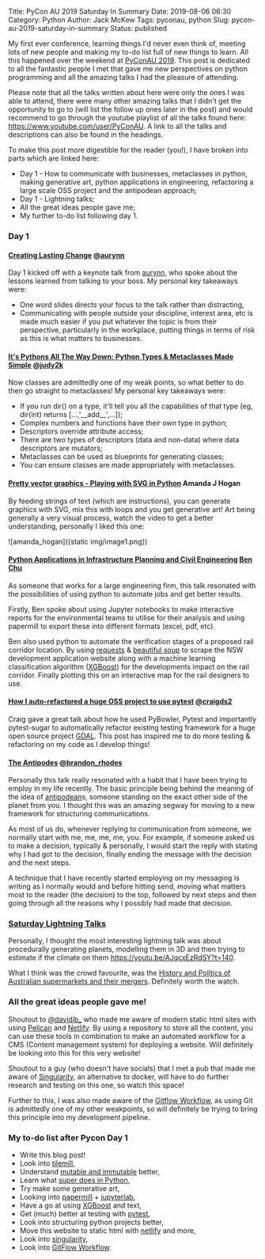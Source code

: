 Title: PyCon AU 2019 Saturday In Summary
Date: 2019-08-06 06:30
Category: Python
Author: Jack McKew
Tags: pyconau, python
Slug: pycon-au-2019-saturday-in-summary
Status: published

My first ever conference, learning things I'd never even think of, meeting lots of new people and making my to-do list full of new things to learn. All this happened over the weekend at [PyConAU 2019](https://2019.pycon-au.org/). This post is dedicated to all the fantastic people I met that gave me new perspectives on python programming and all the amazing talks I had the pleasure of attending.

Please note that all the talks written about here were only the ones I was able to attend, there were many other amazing talks that I didn't get the opportunity to go to (will list the follow up ones later in the post) and would recommend to go through the youtube playlist of all the talks found here: <https://www.youtube.com/user/PyConAU>. A link to all the talks and descriptions can also be found in the headings.

To make this post more digestible for the reader (you!), I have broken into parts which are linked here:

-   Day 1 - How to communicate with businesses, metaclasses in python, making generative art, python applications in engineering, refactoring a large scale OSS project and the antipodean approach;
-   Day 1 - Lightning talks;
-   All the great ideas people gave me;
-   My further to-do list following day 1.

### Day 1

#### [Creating Lasting Change](https://2019.pycon-au.org/talks/aurynn) [\@aurynn](https://twitter.com/aurynn)

Day 1 kicked off with a keynote talk from [aurynn](https://github.com/aurynn), who spoke about the lessons learned from talking to your boss. My personal key takeaways were:

-   One word slides directs your focus to the talk rather than distracting,
-   Communicating with people outside your discipline, interest area, etc is made much easier if you put whatever the topic is from their perspective, particularly in the workplace, putting things in terms of risk as this is what matters to businesses.

#### [It's Pythons All The Way Down: Python Types & Metaclasses Made Simple](https://2019.pycon-au.org/talks/its-pythons-all-the-way-down-python-types-metaclasses-made-simple) [\@judy2k](https://twitter.com/judy2k)

Now classes are admittedly one of my weak points, so what better to do then go straight to metaclasses! My personal key takeaways were:

-   If you run dir() on a type, it'll tell you all the capabilities of that type (eg, dir(int) returns \[...,'\_\_add\_\_',...\]);
-   Complex numbers and functions have their own type in python;
-   Descriptors override attribute access;
-   There are two types of descriptors (data and non-data) where data descriptors are mutators;
-   Metaclasses can be used as blueprints for generating classes;
-   You can ensure classes are made appropriately with metaclasses.

#### [Pretty vector graphics - Playing with SVG in Python](https://2019.pycon-au.org/talks/pretty-vector-graphics--playing-with-svg-in-python) Amanda J Hogan

By feeding strings of text (which are instructions), you can generate graphics with SVG, mix this with loops and you get generative art! Art being generally a very visual process, watch the video to get a better understanding, personally I liked this one:

![amanda_hogan]({static img/image1.png})

#### [Python Applications in Infrastructure Planning and Civil Engineering](https://2019.pycon-au.org/talks/python-applications-in-infrastructure-planning-and-civil-engineering) [Ben Chu](https://au.linkedin.com/in/ben-chu-2643aa131)

As someone that works for a large engineering firm, this talk resonated with the possibilities of using python to automate jobs and get better results.

Firstly, Ben spoke about using Jupyter notebooks to make interactive reports for the environmental teams to utilise for their analysis and using papermill to export these into different formats (excel, pdf, etc).

Ben also used python to automate the verification stages of a proposed rail corridor location. By using [requests](https://2.python-requests.org/en/master/) & [beautiful soup](https://www.crummy.com/software/BeautifulSoup/bs4/doc/) to scrape the NSW development application website along with a machine learning classification algorithm ([XGBoost](https://xgboost.readthedocs.io/en/latest/)) for the developments impact on the rail corridor. Finally plotting this on an interactive map for the rail designers to use.

#### [How I auto-refactored a huge OSS project to use pytest](https://2019.pycon-au.org/talks/how-i-migrated-a-huge-oss-project-to-use-pytest) [\@craigds2](https://twitter.com/craigds2)

Craig gave a great talk about how he used PyBowler, Pytest and importantly pytest-sugar to automatically refactor existing testing framework for a huge open source project [GDAL](https://gdal.org/). This post has inspired me to do more testing & refactoring on my code as I develop things!

#### **[The Antipodes](https://2019.pycon-au.org/talks/brandon)** [\@brandon\_rhodes](https://twitter.com/brandon_rhodes)

Personally this talk really resonated with a habit that I have been trying to employ in my life recently. The basic principle being behind the meaning of the idea of [](https://en.wiktionary.org/wiki/antipodean)[antipodean](https://en.wiktionary.org/wiki/antipodean)s</a>, someone standing on the exact other side of the planet from you. I thought this was an amazing segway for moving to a new framework for structuring communications.

As most of us do, whenever replying to communication from someone, we normally start with me, me, me, me, you. For example, if someone asked us to make a decision, typically & personally, I would start the reply with stating why I had got to the decision, finally ending the message with the decision and the next steps.

A technique that I have recently started employing on my messaging is writing as I normally would and before hitting send, moving what matters most to the reader (the decision) to the top, followed by next steps and then going through all the reasons why I possibly had made that decision.

### **[Saturday Lightning Talks](https://2019.pycon-au.org/talks/saturday-lightning-talks)**

Personally, I thought the most interesting lightning talk was about procedurally generating planets, modelling them in 3D and then trying to estimate if the climate on them <https://youtu.be/AJqcxEzRdSY?t=140>.

What I think was the crowd favourite, was the [History and Politics of Australian supermarkets and their mergers](https://youtu.be/AJqcxEzRdSY?t=1097). Definitely worth the watch.

### All the great ideas people gave me!

Shoutout to [\@davidjb\_](https://twitter.com/davidjb_) who made me aware of modern static html sites with using [Pelican](https://docs.getpelican.com/en/stable/) and [Netlify](https://www.netlify.com/). By using a repository to store all the content, you can use these tools in combination to make an automated workflow for a CMS (Content management system) for deploying a website. Will definitely be looking into this for this very website!

Shoutout to a guy (who doesn't have socials) that I met a pub that made me aware of [Singularity](https://singularity.lbl.gov/), an alternative to docker, will have to do further research and testing on this one, so watch this space!

Further to this, I was also made aware of the [Gitflow Workflow](https://www.atlassian.com/git/tutorials/comparing-workflows/gitflow-workflow), as using Git is admittedly one of my other weakpoints, so will definitely be trying to bring this principle into my development pipeline.

### My to-do list after Pycon Day 1

-   Write this blog post!
-   Look into [tilemill](https://tilemill-project.github.io/tilemill/),
-   Understand [mutable and immutable](https://medium.com/@meghamohan/mutable-and-immutable-side-of-python-c2145cf72747) better,
-   Learn what [super does in Python](https://realpython.com/python-super/),
-   Try make some generative art,
-   Looking into [papermill](https://papermill.readthedocs.io/en/latest/) + [jupyterlab](https://jupyterlab.readthedocs.io/en/stable/),
-   Have a go at using [XGBoost](https://xgboost.readthedocs.io/en/latest/) and text,
-   Get (much) better at testing with [pytest](https://docs.pytest.org/en/latest/),
-   Look into structuring python projects better,
-   Move this website to static html with [netlify](https://www.netlify.com/) and more,
-   Look into [singularity](https://singularity.lbl.gov/),
-   Look into [GitFlow Workflow](https://www.atlassian.com/git/tutorials/comparing-workflows/gitflow-workflow).


